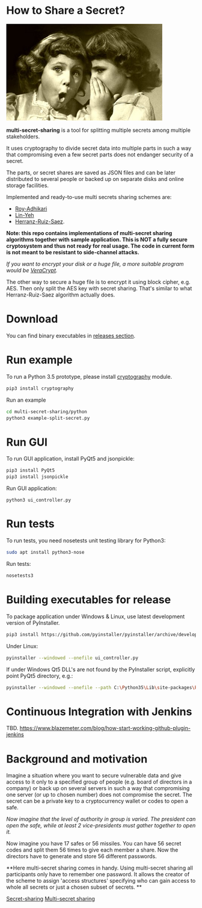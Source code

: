 # How to Share a Secret?

![Traditional way of sharing a secret](https://raw.githubusercontent.com/Qbicz/multi-secret-sharing/master/docs/Sharing-Secrets.jpg)

**multi-secret-sharing** is a tool for splitting multiple secrets among multiple stakeholders.

It uses cryptography to divide secret data into multiple parts in such a way that compromising even a few secret parts does not endanger security of a secret.

The parts, or secret shares are saved as JSON files and can be later distributed to several people or backed up on separate disks and online storage facilities.

Implemented and ready-to-use multi secrets sharing schemes are:
- [Roy-Adhikari](https://arxiv.org/abs/1409.0089)
- [Lin-Yeh](https://pdfs.semanticscholar.org/0ebb/e71b8ba333b3a5431a489c761915de59ba00.pdf)
- [Herranz-Ruiz-Saez](http://www.sciencedirect.com/science/article/pii/S0020019013001373).

**Note: this repo contains implementations of multi-secret sharing algorithms together with sample application. This is NOT a fully secure cryptosystem and thus not ready for real usage. The code in current form is not meant to be resistant to side-channel attacks.**

_If you want to encrypt your disk or a huge file, a more suitable program would be [VeraCrypt](https://sourceforge.net/projects/veracrypt/)._

The other way to secure a huge file is to encrypt it using block cipher, e.g. AES. Then only split the AES key with secret sharing. That's similar to what Herranz-Ruiz-Saez algorithm actually does.


# Download
You can find binary executables in [releases section](https://github.com/Qbicz/multi-secret-sharing/releases).


# Run example
To run a Python 3.5 prototype, please install [cryptography](https://pypi.python.org/pypi/cryptography) module.
```bash
pip3 install cryptography
```
Run an example
```bash
cd multi-secret-sharing/python
python3 example-split-secret.py
```

# Run GUI
To run GUI application, install PyQt5 and jsonpickle:
```bash
pip3 install PyQt5
pip3 install jsonpickle
```
Run GUI application:
```
python3 ui_controller.py
```

# Run tests
To run tests, you need nosetests unit testing library for Python3:
```bash
sudo apt install python3-nose
```
Run tests:
```bash
nosetests3
```

# Building executables for release
To package application under Windows & Linux, use latest development version of PyInstaller.
```bash
pip3 install https://github.com/pyinstaller/pyinstaller/archive/develop.zip
```

Under Linux:
```bash
pyinstaller --windowed --onefile ui_controller.py
```
If under Windows Qt5 DLL's are not found by the PyInstaller script, explicitly point PyQt5 directory, e.g.:
```bash
pyinstaller --windowed --onefile --path C:\Python35\Lib\site-packages\PyQt5\Qt\bin ui_controller.py
```


# Continuous Integration with Jenkins
TBD.
https://www.blazemeter.com/blog/how-start-working-github-plugin-jenkins



# Background and motivation


Imagine a situation where you want to secure vulnerable data and give access to it only to a specified group of people (e.g. board of directors in a company) or back up on several servers in such a way that compromising one server (or up to chosen number) does not compromise the secret. The secret can be a private key to a cryptocurrency wallet or codes to open a safe.

*Now imagine that the level of authority in group is varied. The president can open the safe, while at least 2 vice-presidents must gather together to open it.*

Now imagine you have 17 safes or 56 missiles. You can have 56 secret codes and split them 56 times to give each member a share. Now the directors have to generate and store 56 different passwords.

**Here multi-secret sharing comes in handy. Using multi-secret sharing all participants only have to remember one password. It allows the creator of the scheme to assign 'access structures' specifying who can gain access to whole all secrets or just a chosen subset of secrets. **

[Secret-sharing](https://en.wikipedia.org/wiki/Secret_sharing)
[Multi-secret sharing](https://en.wikipedia.org/wiki/Secret_sharing#Multi-secret_and_space_efficient_(batched)_secret_sharing)


